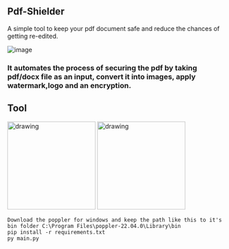 ## Pdf-Shielder
A simple tool to keep your pdf document safe and reduce the chances of getting re-edited.

![image](https://user-images.githubusercontent.com/47776459/190480205-dfb22920-1f87-4d26-b9b5-9f1b1551d8a2.png)

### It automates the process of securing the pdf by taking pdf/docx file as an input, convert it into images, apply watermark,logo and an encryption.



## Tool
<img src="https://user-images.githubusercontent.com/47776459/190480719-85bb967e-135b-439a-b4ef-d16e0ef34f73.png" alt="drawing" width="200"/>
<img src="https://user-images.githubusercontent.com/47776459/190481041-de16c1f3-3388-4e5b-9309-280997ebe1be.png" alt="drawing" width="200"/>



```
Download the poppler for windows and keep the path like this to it's bin folder C:\Program Files\poppler-22.04.0\Library\bin
pip install -r requirements.txt
py main.py
```

